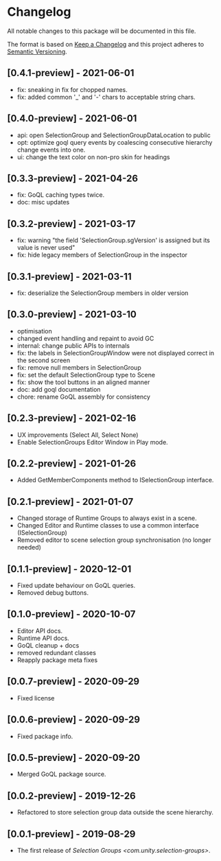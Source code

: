 # Changelog
All notable changes to this package will be documented in this file.

The format is based on [Keep a Changelog](http://keepachangelog.com/en/1.0.0/)
and this project adheres to [Semantic Versioning](http://semver.org/spec/v2.0.0.html).

## [0.4.1-preview] - 2021-06-01

* fix: sneaking in fix for chopped names.
* fix: added common '_' and '-' chars to acceptable string chars.

## [0.4.0-preview] - 2021-06-01

* api: open SelectionGroup and SelectionGroupDataLocation to public 
* opt: optimize goql query events by coalescing consecutive hierarchy change events into one.
* ui: change the text color on non-pro skin for headings

## [0.3.3-preview] - 2021-04-26
* fix: GoQL caching types twice.
* doc: misc updates

## [0.3.2-preview] - 2021-03-17
* fix: warning "the field 'SelectionGroup.sgVersion' is assigned but its value is never used" 
* fix: hide legacy members of SelectionGroup in the inspector 

## [0.3.1-preview] - 2021-03-11
* fix: deserialize the SelectionGroup members in older version

## [0.3.0-preview] - 2021-03-10

* optimisation 
* changed event handling and repaint to avoid GC
* internal: change public APIs to internals 
* fix: the labels in SelectionGroupWindow were not displayed correct in the second screen 
* fix: remove null members in SelectionGroup
* fix: set the default SelectionGroup type to Scene 
* fix: show the tool buttons in an aligned manner 
* doc: add goql documentation
* chore: rename GoQL assembly for consistency

## [0.2.3-preview] - 2021-02-16

* UX improvements (Select All, Select None)
* Enable SelectionGroups Editor Window in Play mode.

## [0.2.2-preview] - 2021-01-26

* Added GetMemberComponents method to ISelectionGroup interface.

## [0.2.1-preview] - 2021-01-07

* Changed storage of Runtime Groups to always exist in a scene.
* Changed Editor and Runtime classes to use a common interface (ISelectionGroup)
* Removed editor to scene selection group synchronisation (no longer needed)

## [0.1.1-preview] - 2020-12-01

* Fixed update behaviour on GoQL queries.
* Removed debug buttons.

## [0.1.0-preview] - 2020-10-07

* Editor API docs. 
* Runtime API docs.
* GoQL cleanup + docs
* removed redundant classes
* Reapply package meta fixes

## [0.0.7-preview] - 2020-09-29

* Fixed license

## [0.0.6-preview] - 2020-09-29

* Fixed package info.

## [0.0.5-preview] - 2020-09-20

* Merged GoQL package source.

## [0.0.2-preview] - 2019-12-26

* Refactored to store selection group data outside the scene hierarchy.

## [0.0.1-preview] - 2019-08-29

* The first release of *Selection Groups \<com.unity.selection-groups\>*.

